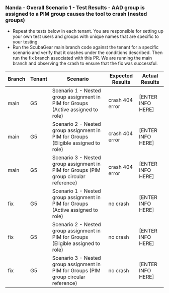 ### Nanda - Overall Scenario 1 - Test Results - AAD group is assigned to a PIM group causes the tool to crash (nested groups)

- Repeat the tests below in each tenant. You are responsible for setting up your own test users and groups with unique names that are specific to your testing.
- Run the ScubaGear main branch code against the tenant for a specific scenario and verify that it crashes under the conditions described. Then run the fix branch associated with this PR. We are running the main branch and observing the crash to ensure that   the fix was successful.

| Branch | Tenant | Scenario | Expected Results | Actual Results |
|----------|----------|----------|----------|----------|
| main    | G5 | Scenario 1 - Nested group assignment in PIM for Groups (Active assigned to role) | crash 404 error | [ENTER INFO HERE] |
| main    | G5 | Scenario 2 - Nested group assignment in PIM for Groups (Eligible assigned to role) | crash 404 error | [ENTER INFO HERE] |
| main    | G5 | Scenario 3 - Nested group assignment in PIM for Groups (PIM group circular reference) | crash 404 error | [ENTER INFO HERE] |
| fix    | G5 | Scenario 1 - Nested group assignment in PIM for Groups (Active assigned to role) | no crash | [ENTER INFO HERE] |
| fix    | G5 | Scenario 2 - Nested group assignment in PIM for Groups (Eligible assigned to role) | no crash | [ENTER INFO HERE] |
| fix    | G5 | Scenario 3 - Nested group assignment in PIM for Groups (PIM group circular reference) | no crash | [ENTER INFO HERE] |
